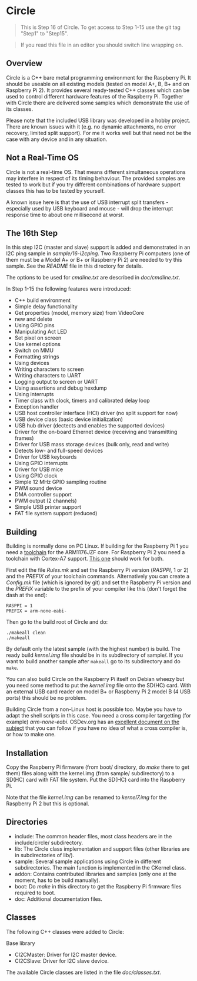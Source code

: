 Circle
======

> This is Step 16 of Circle. To get access to Step 1-15 use the git tag "Step1" to "Step15".

> If you read this file in an editor you should switch line wrapping on.

Overview
--------

Circle is a C++ bare metal programming environment for the Raspberry Pi. It should be useable on all existing models (tested on model A+, B, B+ and on Raspberry Pi 2). It provides several ready-tested C++ classes which can be used to control different hardware features of the Raspberry Pi. Together with Circle there are delivered some samples which demonstrate the use of its classes.

Please note that the included USB library was developed in a hobby project. There are known issues with it (e.g. no dynamic attachments, no error recovery, limited split support). For me it works well but that need not be the case with any device and in any situation.

Not a Real-Time OS
------------------

Circle is not a real-time OS. That means different simultaneous operations may interfere in respect of its timing behaviour. The provided samples are tested to work but if you try different combinations of hardware support classes this has to be tested by yourself.

A known issue here is that the use of USB interrupt split transfers - especially used by USB keyboard and mouse - will drop the interrupt response time to about one millisecond at worst.

The 16th Step
-------------

In this step I2C (master and slave) support is added and demonstrated in an I2C ping sample in *sample/16-i2cping*. Two Raspberry Pi computers (one of them must be a Model A+ or B+ or Raspberry Pi 2) are needed to try this sample. See the *README* file in this directory for details.

The options to be used for *cmdline.txt* are described in *doc/cmdline.txt*.

In Step 1-15 the following features were introduced:

* C++ build environment
* Simple delay functionality
* Get properties (model, memory size) from VideoCore
* new and delete
* Using GPIO pins
* Manipulating Act LED
* Set pixel on screen
* Use kernel options
* Switch on MMU
* Formatting strings
* Using devices
* Writing characters to screen
* Writing characters to UART
* Logging output to screen or UART
* Using assertions and debug hexdump
* Using interrupts
* Timer class with clock, timers and calibrated delay loop
* Exception handler
* USB host controller interface (HCI) driver (no split support for now)
* USB device class (basic device initialization)
* USB hub driver (dectects and enables the supported devices)
* Driver for the on-board Ethernet device (receiving and transmitting frames)
* Driver for USB mass storage devices (bulk only, read and write)
* Detects low- and full-speed devices
* Driver for USB keyboards
* Using GPIO interrupts
* Driver for USB mice
* Using GPIO clock
* Simple 12 MHz GPIO sampling routine
* PWM sound device
* DMA controller support
* PWM output (2 channels)
* Simple USB printer support
* FAT file system support (reduced)

Building
--------

Building is normally done on PC Linux. If building for the Raspberry Pi 1 you need a [toolchain](http://elinux.org/Rpi_Software#ARM) for the ARM1176JZF core. For Raspberry Pi 2 you need a toolchain with Cortex-A7 support. [This one](https://github.com/raspberrypi/tools/tree/master/arm-bcm2708/gcc-linaro-arm-linux-gnueabihf-raspbian-x64) should work for both.

First edit the file *Rules.mk* and set the Raspberry Pi version (*RASPPI*, 1 or 2) and the *PREFIX* of your toolchain commands. Alternatively you can create a *Config.mk* file (which is ignored by git) and set the Raspberry Pi version and the *PREFIX* variable to the prefix of your compiler like this (don't forget the dash at the end):

`RASPPI = 1`  
`PREFIX = arm-none-eabi-`

Then go to the build root of Circle and do:

`./makeall clean`  
`./makeall`

By default only the latest sample (with the highest number) is build. The ready build *kernel.img* file should be in its subdirectory of sample/. If you want to build another sample after `makeall` go to its subdirectory and do `make`.

You can also build Circle on the Raspberry Pi itself on Debian wheezy but you need some method to put the *kernel.img* file onto the SD(HC) card. With an external USB card reader on model B+ or Raspberry Pi 2 model B (4 USB ports) this should be no problem.

Building Circle from a non-Linux host is possible too. Maybe you have to adapt the shell scripts in this case. You need a cross compiler targetting (for example) *arm-none-eabi*. OSDev.org has an [excellent document on the subject](http://wiki.osdev.org/GCC_Cross-Compiler) that you can follow if you have no idea of what a cross compiler is, or how to make one.

Installation
------------

Copy the Raspberry Pi firmware (from boot/ directory, do *make* there to get them) files along with the kernel.img (from sample/ subdirectory) to a SD(HC) card with FAT file system. Put the SD(HC) card into the Raspberry Pi.

Note that the file *kernel.img* can be renamed to *kernel7.img* for the Raspberry Pi 2 but this is optional.

Directories
-----------

* include: The common header files, most class headers are in the include/circle/ subdirectory.
* lib: The Circle class implementation and support files (other libraries are in subdirectories of lib/).
* sample: Several sample applications using Circle in different subdirectories. The main function is implemented in the CKernel class.
* addon: Contains contributed libraries and samples (only one at the moment, has to be build manually).
* boot: Do *make* in this directory to get the Raspberry Pi firmware files required to boot.
* doc: Additional documentation files.

Classes
-------

The following C++ classes were added to Circle:

Base library

* CI2CMaster: Driver for I2C master device.
* CI2CSlave: Driver for I2C slave device.

The available Circle classes are listed in the file *doc/classes.txt*.
